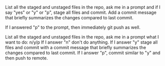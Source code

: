 List all the staged and unstaged files in the repo, ask me in a prompt and if I say "yes" or "y" or "p", stage all files and commit. Add a commit message that briefly summarizes the changes compared to last commit.

If I answered "p" to the prompt, then immediately git push as well.

List all the staged and unstaged files in the repo, ask me in a prompt what I want to do: n/y/p
If I answer "n" don't do anything.
If I answer "y" stage all files and commit with a commit message that briefly summarizes the changes compared to last commit. 
If I answer "p", commit similar to "y" and then push to remote.